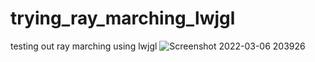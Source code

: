 # trying_ray_marching_lwjgl
testing out ray marching using lwjgl
![Screenshot 2022-03-06 203926](https://user-images.githubusercontent.com/69918769/156945947-5bf5a8f8-ae03-4a75-b52f-21b5505e65e0.png)
